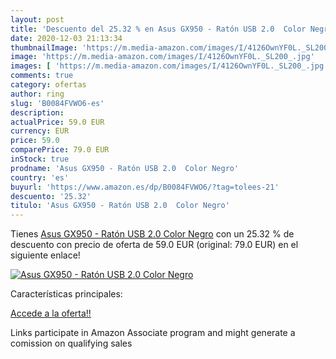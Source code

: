 ```yaml
---
layout: post
title: 'Descuento del 25.32 % en Asus GX950 - Ratón USB 2.0  Color Negro'
date: 2020-12-03 21:13:34
thumbnailImage: 'https://m.media-amazon.com/images/I/4126OwnYF0L._SL200_.jpg'
image: 'https://m.media-amazon.com/images/I/4126OwnYF0L._SL200_.jpg'
images: [ 'https://m.media-amazon.com/images/I/4126OwnYF0L._SL200_.jpg' ]
comments: true
category: ofertas
author: ring
slug: 'B0084FVWO6-es'
description:
actualPrice: 59.0 EUR
currency: EUR
price: 59.0
comparePrice: 79.0 EUR
inStock: true
prodname: 'Asus GX950 - Ratón USB 2.0  Color Negro'
country: 'es'
buyurl: 'https://www.amazon.es/dp/B0084FVWO6/?tag=tolees-21'
descuento: '25.32'
titulo: 'Asus GX950 - Ratón USB 2.0  Color Negro'
---
```


Tienes [Asus GX950 - Ratón USB 2.0  Color Negro](https://www.amazon.es/dp/B0084FVWO6/?tag=tolees-21) con un 25.32 % de descuento con precio de oferta de 59.0 EUR (original: 79.0 EUR) en el siguiente enlace!

[![Asus GX950 - Ratón USB 2.0  Color Negro](https://m.media-amazon.com/images/I/4126OwnYF0L._SL200_.jpg)](https://www.amazon.es/dp/B0084FVWO6/?tag=tolees-21)

Características principales:


[Accede a la oferta!!](https://www.amazon.es/dp/B0084FVWO6/?tag=tolees-21)

Links participate in Amazon Associate program and might generate a comission on qualifying sales


